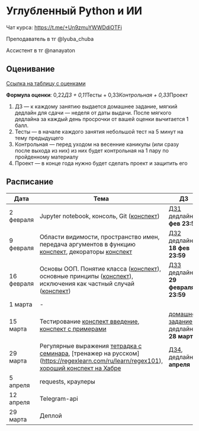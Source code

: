 # Углубленный Python и ИИ

Чат курса: https://t.me/+Un9zmuYWWDdiOTFi

Преподаватель в тг @lyuba_chuba

Ассистент в тг @nanayaton

## Оценивание
[Ссылка на таблицу с оценками](https://docs.google.com/spreadsheets/d/1Q7Y99Titql1Zfut3x3xhHUXvf-blcujhoxaoK9ht1Aw/edit?usp=sharing)

**Формула оценки**: 0,22*ДЗ + 0,11*Тесты + 0,33*Контрольная + 0,33*Проект
1. ДЗ — к каждому занятию выдается домашнее задание, мягкий дедлайн для сдачи — неделя от даты выдачи. После мягкого дедлайна за каждый день просрочки от вашей оценки вычитается 1 балл.
2. Тесты — в начале каждого занятия небольшой тест на 5 минут на тему предыдущего
3. Контрольная — перед уходом на весенние каникулы (или сразу после выхода из них) из них будет контрольная на 1 пару по пройденному материалу
4. Проект — в конце года нужно будет сделать проект и защитить его

## Расписание

| Дата       | Тема                                                                                                                                                                                           | ДЗ           |
|------------|------------------------------------------------------------------------------------------------------------------------------------------------------------------------------------------------|--------------|
| 2 февраля  | Jupyter notebook, консоль, Git ([конспект](intro/cmd_and_git_cheetsheet.ipynb))                                                                                                                | [ДЗ1](intro/homework1.ipynb)  дедлайн **9 фев 23:59**|
| 9 февраля  | Области видимости, пространство имен, передача аргументов в функцию [конспект](functions/01_1.ipynb), декораторы [конспект](functions/01_2.ipynb)                                              | [ДЗ2](functions/homework2.ipynb)  дедлайн **18 фев 23:59**|
| 16 февраля | Основы ООП. Понятие класса ([конспект](classes/classes.ipynb)), основные принципы ([конспект](classes/principles.ipynb)), исключения как частный случай ([конспект](classes/exceptions.ipynb)) | [ДЗ3](classes/hw3.ipynb)  дедлайн **29 февраля 23:59**|
| 1 марта |  -                                                                                                                                                                                |              |
| 15 марта    | Тестирование  [конспект введение](testing/intro_testing.ipynb), [конспект с примерами](testing/unittest_examples.ipynb)                                                                                                                                                                     |  [домашнее задание](testing/hw4.ipynb), дедлайн  **28 марта**             |
| 29 марта    | Регулярные выражения [тетрадка с семинара](regexp/seminar_notes.ipynb), [тренажер на русском] (https://regexlearn.com/ru/learn/regex101), [хороший конспект на Хабре](https://habr.com/ru/articles/349860/)                                                                                                                                                                   |   [ДЗ4](regexp/hw_regex.ipynb), дедлайн  **5 апреля**       |
| 5 апреля    | requests, краулеры                                                                                                                                                                       |              |
| 12 апреля    | Telegram-api                                                                                                                                                                        |              |
| 29 марта    | Деплой                                                                                                                                                                       |              |

